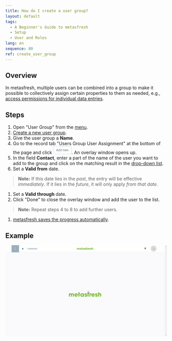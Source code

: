 ```yaml
---
title: How do I create a user group?
layout: default
tags:
  - A Beginner's Guide to metasfresh
  - Setup
  - User and Roles
lang: en
sequence: 80
ref: create_user_group
---
```


## Overview
In metasfresh, multiple users can be combined into a group to make it possible to collectively assign certain properties to them as needed, e.g., [access permissions for individual data entries](Manage_user_permission).

## Steps
1. Open "User Group" from the [menu](Menu).
1. [Create a new user group](New_Record_Window).
1. Give the user group a **Name**.
1. Go to the record tab "Users Group User Assignment" at the bottom of the page and click !["Add new"](assets/Add_New_Button.png). An overlay window opens up.
1. In the field **Contact**, enter a part of the name of the user you want to add to the group and click on the matching result in the <a href="Keyboard_shortcuts_reference#dropdown" title="Dynamic Search Box (Autocompletion)">drop-down list</a>.
1. Set a **Valid from** date.
 >**Note:** If this date lies in the *past*, the entry will be effective *immediately*. If it lies in the *future*, it will only apply *from that date*.

1. Set a **Valid through** date.
1. Click "Done" to close the overlay window and add the user to the list.
 >**Note:** Repeat steps 4 to 8 to add further users.

1. [metasfresh saves the progress automatically](Saveindicator).

## Example
<kbd><img src="assets/create_user_group.gif" alt="GIF: How to create a user group"></kbd>
